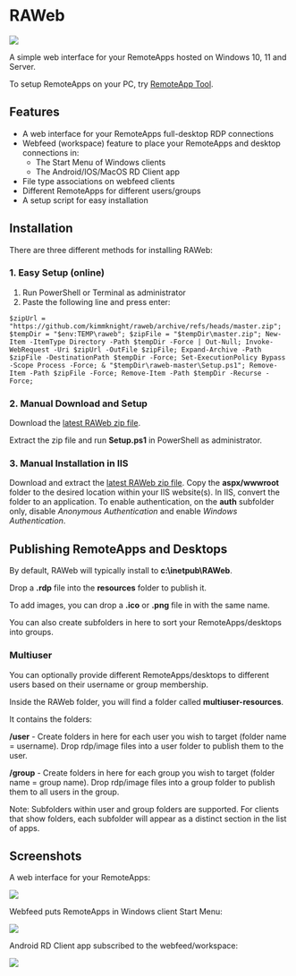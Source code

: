 # RAWeb

![](https://github.com/kimmknight/raweb/wiki/images/screenshots/webui-sm.png)

A simple web interface for your RemoteApps hosted on Windows 10, 11 and Server.

To setup RemoteApps on your PC, try [RemoteApp Tool](https://github.com/kimmknight/remoteapptool).

## Features

* A web interface for your RemoteApps full-desktop RDP connections
* Webfeed (workspace) feature to place your RemoteApps and desktop connections in:
  *  The Start Menu of Windows clients
  *  The Android/IOS/MacOS RD Client app
* File type associations on webfeed clients
* Different RemoteApps for different users/groups
* A setup script for easy installation

## Installation

There are three different methods for installing RAWeb:

### 1. Easy Setup (online)

1. Run PowerShell or Terminal as administrator
2. Paste the following line and press enter:

```
$zipUrl = "https://github.com/kimmknight/raweb/archive/refs/heads/master.zip"; $tempDir = "$env:TEMP\raweb"; $zipFile = "$tempDir\master.zip"; New-Item -ItemType Directory -Path $tempDir -Force | Out-Null; Invoke-WebRequest -Uri $zipUrl -OutFile $zipFile; Expand-Archive -Path $zipFile -DestinationPath $tempDir -Force; Set-ExecutionPolicy Bypass -Scope Process -Force; & "$tempDir\raweb-master\Setup.ps1"; Remove-Item -Path $zipFile -Force; Remove-Item -Path $tempDir -Recurse -Force;
```

### 2. Manual Download and Setup

Download the [latest RAWeb zip file](https://github.com/kimmknight/raweb/archive/master.zip).

Extract the zip file and run **Setup.ps1** in PowerShell as administrator.

### 3. Manual Installation in IIS

Download and extract the [latest RAWeb zip file](https://github.com/kimmknight/raweb/archive/master.zip). Copy the **aspx/wwwroot** folder to the desired location within your IIS website(s). In IIS, convert the folder to an application. To enable authentication, on the **auth** subfolder only, disable *Anonymous Authentication* and enable *Windows Authentication*. 

## Publishing RemoteApps and Desktops

By default, RAWeb will typically install to **c:\inetpub\RAWeb**.

Drop a **.rdp** file into the **resources** folder to publish it.

To add images, you can drop a **.ico** or **.png** file in with the same name.

You can also create subfolders in here to sort your RemoteApps/desktops into groups.

### Multiuser

You can optionally provide different RemoteApps/desktops to different users based on their username or group membership.

Inside the RAWeb folder, you will find a folder called **multiuser-resources**.

It contains the folders:

**/user** - Create folders in here for each user you wish to target (folder name = username). Drop rdp/image files into a user folder to publish them to the user.

**/group** - Create folders in here for each group you wish to target (folder name = group name). Drop rdp/image files into a group folder to publish them to all users in the group.

Note: Subfolders within user and group folders are supported. For clients that show folders, each subfolder will appear as a distinct section in the list of apps.

## Screenshots

A web interface for your RemoteApps:

![](https://github.com/kimmknight/raweb/wiki/images/screenshots/webui-sm.png)

Webfeed puts RemoteApps in Windows client Start Menu:

![](https://github.com/kimmknight/raweb/wiki/images/screenshots/windows-webfeed-sm.png)

Android RD Client app subscribed to the webfeed/workspace:

![](https://github.com/kimmknight/raweb/wiki/images/screenshots/android-workspace-sm.jpg)
